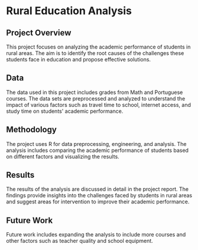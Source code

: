 # Rural Education Analysis

## Project Overview
This project focuses on analyzing the academic performance of students in rural areas. The aim is to identify the root causes of the challenges these students face in education and propose effective solutions.

## Data
The data used in this project includes grades from Math and Portuguese courses. The data sets are preprocessed and analyzed to understand the impact of various factors such as travel time to school, internet access, and study time on students' academic performance.

## Methodology
The project uses R for data preprocessing, engineering, and analysis. The analysis includes comparing the academic performance of students based on different factors and visualizing the results.

## Results
The results of the analysis are discussed in detail in the project report. The findings provide insights into the challenges faced by students in rural areas and suggest areas for intervention to improve their academic performance.

## Future Work
Future work includes expanding the analysis to include more courses and other factors such as teacher quality and school equipment.


